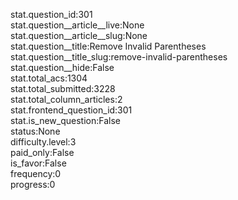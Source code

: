stat.question_id:301  
stat.question__article__live:None  
stat.question__article__slug:None  
stat.question__title:Remove Invalid Parentheses  
stat.question__title_slug:remove-invalid-parentheses  
stat.question__hide:False  
stat.total_acs:1304  
stat.total_submitted:3228  
stat.total_column_articles:2  
stat.frontend_question_id:301  
stat.is_new_question:False  
status:None  
difficulty.level:3  
paid_only:False  
is_favor:False  
frequency:0  
progress:0  
